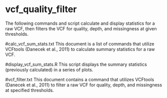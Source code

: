 # vcf_quality_filter
The following commands and script calculate and display statistics for a raw VCF, then filters the VCF for quality, depth, and missingness at given thresholds.

#calc_vcf_sum_stats.txt
This document is a list of commands that utilize VCFtools (Danecek et al., 2011) to calculate summary statistics for a raw VCF.

#display_vcf_sum_stats.R
This script displays the summary statistics (previously calculated) in a series of plots.

#vcf_filter.txt
This document contains a command that utilizes VCFtools (Danecek et al., 2011) to filter a raw VCF for quality, depth, and missingness at specified thresholds.
